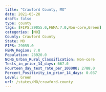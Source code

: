 ```yaml
---
title: "Crawford County, MO"
date: 2021-05-28
draft: false
type: county
tags: [FIPS:29055.0,FEMA:7.0,Non-core,Green]
categories: [MO]
County: Crawford County
State: MO
FIPS: 29055.0
FEMA_Region: 7.0
Population: 23920.0
NCHS_Urban_Rural_Classification: Non-core
Tests_in_prior_14_days: 667.0
Fourteen_day_test_rate_per_100000: 2788.0
Percent_Positivity_in_prior_14_days: 0.037
Level: Green
url: /states/MO/crawford-county
---
```



